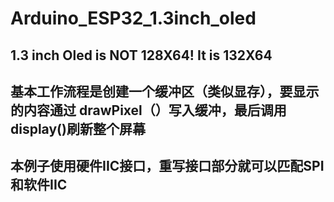 # Arduino_ESP32_1.3inch_oled
## 1.3 inch Oled is NOT 128X64! It is 132X64
## 基本工作流程是创建一个缓冲区（类似显存），要显示的内容通过 drawPixel（）写入缓冲，最后调用display()刷新整个屏幕
## 本例子使用硬件IIC接口，重写接口部分就可以匹配SPI和软件IIC
